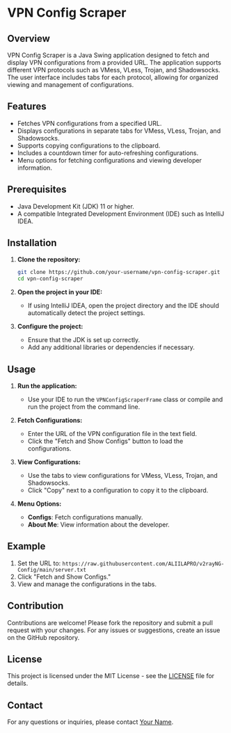 # VPN Config Scraper

## Overview

VPN Config Scraper is a Java Swing application designed to fetch and display VPN configurations from a provided URL. The application supports different VPN protocols such as VMess, VLess, Trojan, and Shadowsocks. The user interface includes tabs for each protocol, allowing for organized viewing and management of configurations.

## Features

- Fetches VPN configurations from a specified URL.
- Displays configurations in separate tabs for VMess, VLess, Trojan, and Shadowsocks.
- Supports copying configurations to the clipboard.
- Includes a countdown timer for auto-refreshing configurations.
- Menu options for fetching configurations and viewing developer information.

## Prerequisites

- Java Development Kit (JDK) 11 or higher.
- A compatible Integrated Development Environment (IDE) such as IntelliJ IDEA.

## Installation

1. **Clone the repository:**

    ```bash
    git clone https://github.com/your-username/vpn-config-scraper.git
    cd vpn-config-scraper
    ```

2. **Open the project in your IDE:**

    - If using IntelliJ IDEA, open the project directory and the IDE should automatically detect the project settings.

3. **Configure the project:**

    - Ensure that the JDK is set up correctly.
    - Add any additional libraries or dependencies if necessary.

## Usage

1. **Run the application:**

    - Use your IDE to run the `VPNConfigScraperFrame` class or compile and run the project from the command line.

2. **Fetch Configurations:**

    - Enter the URL of the VPN configuration file in the text field.
    - Click the "Fetch and Show Configs" button to load the configurations.

3. **View Configurations:**

    - Use the tabs to view configurations for VMess, VLess, Trojan, and Shadowsocks.
    - Click "Copy" next to a configuration to copy it to the clipboard.

4. **Menu Options:**

    - **Configs**: Fetch configurations manually.
    - **About Me**: View information about the developer.

## Example

1. Set the URL to: `https://raw.githubusercontent.com/ALIILAPRO/v2rayNG-Config/main/server.txt`
2. Click "Fetch and Show Configs."
3. View and manage the configurations in the tabs.

## Contribution

Contributions are welcome! Please fork the repository and submit a pull request with your changes. For any issues or suggestions, create an issue on the GitHub repository.

## License

This project is licensed under the MIT License - see the [LICENSE](LICENSE) file for details.

## Contact

For any questions or inquiries, please contact [Your Name](mailto:your.email@example.com).

